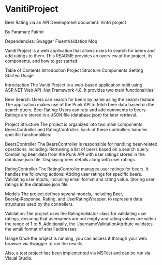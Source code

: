 # VanitiProject
Beer Rating via an API
Development document:
Vintri project

By Faramarz Fakhri

Dependencies:
Swagger
FluentValidation
Moq


Vaniti Project is a web application that allows users to search for beers and add ratings to them. This README provides an overview of the project, its components, and how to get started.

Table of Contents
Introduction
Project Structure
Components
Getting Started
Usage


Introduction
The Vaniti Project is a web-based application built using ASP.NET Web API .Net Framework 4.8. It provides two main functionalities:

Beer Search: Users can search for beers by name using the search feature. The application makes use of the Punk API to fetch beer data based on the search query.
Beer Rating: Users can rate and add comments to beers. Ratings are stored in a JSON file (database.json) for later retrieval.


Project Structure
The project is organized into two main components: BeersController and RatingController. Each of these controllers handles specific functionalities:

BeersController
The BeersController is responsible for handling beer-related operations, including:
Retrieving a list of beers based on a search query.
Combining beer data from the Punk API with user ratings stored in the database.json file.
Displaying beer details along with user ratings.

RatingController
The RatingController manages user ratings for beers. It handles the following actions:
Adding user ratings for specific beers.
Validating user inputs, including email format and rating value.
Storing user ratings in the database.json file.

Models
The project defines several models, including Beer, BeerApiResponse, Rating, and UserRatingWrapper, to represent data structures used by the controllers.


Validation
The project uses the RatingValidator class for validating user ratings, ensuring that usernames are not empty and rating values are within the range of 1 to 5. Additionally, the UsernameValidationAttribute validates the email format of email addresses.

Usage
Once the project is running, you can access it through your web browser via Swagger to run the results.

Also, a test project has been implemented via MSTest and can be run via Visual Studio.

